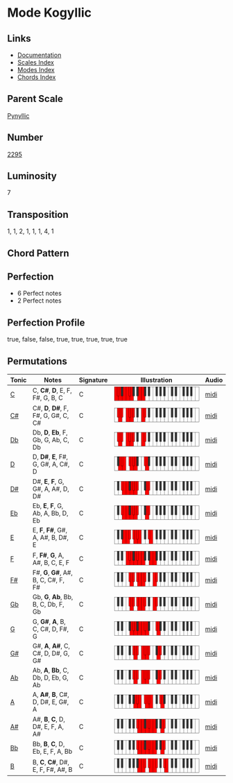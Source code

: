 # Mode Kogyllic

## Links

- [Documentation](README.md)
- [Scales Index](Scales.md)
- [Modes Index](Modes.md)
- [Chords Index](Chords.md)

## Parent Scale

[Pynyllic](ScalePynyllic.md)

## Number

[2295](https://ianring.com/musictheory/scales/2295)

## Luminosity

7

## Transposition

1, 1, 2, 1, 1, 1, 4, 1

## Chord Pattern



## Perfection

- 6 Perfect notes
- 2 Perfect notes

## Perfection Profile

true, false, false, true, true, true, true, true

## Permutations

| Tonic | Notes | Signature | Illustration | Audio |
|-------|-------|-----------|--------------|-------|
| [C](ModeCNaturalKogyllic.md) | C, **C#**, **D**, E, F, F#, G, B, C | C | ![CNaturalKogyllic](ModeCNaturalKogyllic.png) | [midi](https://github.com/edipermadi/music/blob/main/docs/ModeCNaturalKogyllic.mid?raw=true) |
| [C#](ModeCSharpKogyllic.md) | C#, **D**, **D#**, F, F#, G, G#, C, C# | C | ![CSharpKogyllic](ModeCSharpKogyllic.png) | [midi](https://github.com/edipermadi/music/blob/main/docs/ModeCSharpKogyllic.mid?raw=true) |
| [Db](ModeDFlatKogyllic.md) | Db, **D**, **Eb**, F, Gb, G, Ab, C, Db | C | ![DFlatKogyllic](ModeDFlatKogyllic.png) | [midi](https://github.com/edipermadi/music/blob/main/docs/ModeDFlatKogyllic.mid?raw=true) |
| [D](ModeDNaturalKogyllic.md) | D, **D#**, **E**, F#, G, G#, A, C#, D | C | ![DNaturalKogyllic](ModeDNaturalKogyllic.png) | [midi](https://github.com/edipermadi/music/blob/main/docs/ModeDNaturalKogyllic.mid?raw=true) |
| [D#](ModeDSharpKogyllic.md) | D#, **E**, **F**, G, G#, A, A#, D, D# | C | ![DSharpKogyllic](ModeDSharpKogyllic.png) | [midi](https://github.com/edipermadi/music/blob/main/docs/ModeDSharpKogyllic.mid?raw=true) |
| [Eb](ModeEFlatKogyllic.md) | Eb, **E**, **F**, G, Ab, A, Bb, D, Eb | C | ![EFlatKogyllic](ModeEFlatKogyllic.png) | [midi](https://github.com/edipermadi/music/blob/main/docs/ModeEFlatKogyllic.mid?raw=true) |
| [E](ModeENaturalKogyllic.md) | E, **F**, **F#**, G#, A, A#, B, D#, E | C | ![ENaturalKogyllic](ModeENaturalKogyllic.png) | [midi](https://github.com/edipermadi/music/blob/main/docs/ModeENaturalKogyllic.mid?raw=true) |
| [F](ModeFNaturalKogyllic.md) | F, **F#**, **G**, A, A#, B, C, E, F | C | ![FNaturalKogyllic](ModeFNaturalKogyllic.png) | [midi](https://github.com/edipermadi/music/blob/main/docs/ModeFNaturalKogyllic.mid?raw=true) |
| [F#](ModeFSharpKogyllic.md) | F#, **G**, **G#**, A#, B, C, C#, F, F# | C | ![FSharpKogyllic](ModeFSharpKogyllic.png) | [midi](https://github.com/edipermadi/music/blob/main/docs/ModeFSharpKogyllic.mid?raw=true) |
| [Gb](ModeGFlatKogyllic.md) | Gb, **G**, **Ab**, Bb, B, C, Db, F, Gb | C | ![GFlatKogyllic](ModeGFlatKogyllic.png) | [midi](https://github.com/edipermadi/music/blob/main/docs/ModeGFlatKogyllic.mid?raw=true) |
| [G](ModeGNaturalKogyllic.md) | G, **G#**, **A**, B, C, C#, D, F#, G | C | ![GNaturalKogyllic](ModeGNaturalKogyllic.png) | [midi](https://github.com/edipermadi/music/blob/main/docs/ModeGNaturalKogyllic.mid?raw=true) |
| [G#](ModeGSharpKogyllic.md) | G#, **A**, **A#**, C, C#, D, D#, G, G# | C | ![GSharpKogyllic](ModeGSharpKogyllic.png) | [midi](https://github.com/edipermadi/music/blob/main/docs/ModeGSharpKogyllic.mid?raw=true) |
| [Ab](ModeAFlatKogyllic.md) | Ab, **A**, **Bb**, C, Db, D, Eb, G, Ab | C | ![AFlatKogyllic](ModeAFlatKogyllic.png) | [midi](https://github.com/edipermadi/music/blob/main/docs/ModeAFlatKogyllic.mid?raw=true) |
| [A](ModeANaturalKogyllic.md) | A, **A#**, **B**, C#, D, D#, E, G#, A | C | ![ANaturalKogyllic](ModeANaturalKogyllic.png) | [midi](https://github.com/edipermadi/music/blob/main/docs/ModeANaturalKogyllic.mid?raw=true) |
| [A#](ModeASharpKogyllic.md) | A#, **B**, **C**, D, D#, E, F, A, A# | C | ![ASharpKogyllic](ModeASharpKogyllic.png) | [midi](https://github.com/edipermadi/music/blob/main/docs/ModeASharpKogyllic.mid?raw=true) |
| [Bb](ModeBFlatKogyllic.md) | Bb, **B**, **C**, D, Eb, E, F, A, Bb | C | ![BFlatKogyllic](ModeBFlatKogyllic.png) | [midi](https://github.com/edipermadi/music/blob/main/docs/ModeBFlatKogyllic.mid?raw=true) |
| [B](ModeBNaturalKogyllic.md) | B, **C**, **C#**, D#, E, F, F#, A#, B | C | ![BNaturalKogyllic](ModeBNaturalKogyllic.png) | [midi](https://github.com/edipermadi/music/blob/main/docs/ModeBNaturalKogyllic.mid?raw=true) |
